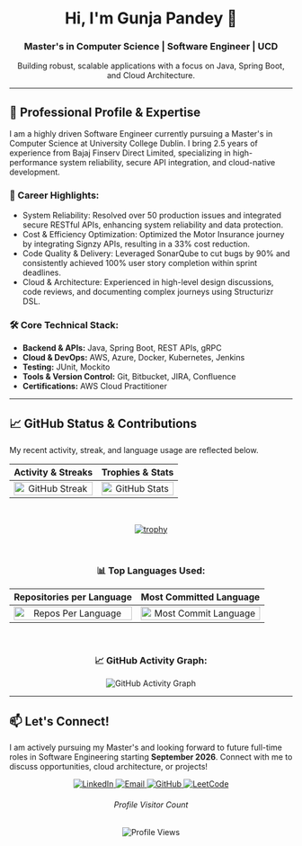 <h1 align="center">Hi, I'm Gunja Pandey 👋</h1>
<h3 align="center">Master's in Computer Science | Software Engineer | UCD</h3>
<p align="center">Building robust, scalable applications with a focus on Java, Spring Boot, and Cloud Architecture.</p>

---

## 🚀 Professional Profile & Expertise

I am a highly driven Software Engineer currently pursuing a Master's in Computer Science at University College Dublin. I bring 2.5 years of experience from Bajaj Finserv Direct Limited, specializing in high-performance system reliability, secure API integration, and cloud-native development.

### 💼 Career Highlights:
* System Reliability: Resolved over 50 production issues and integrated secure RESTful APIs, enhancing system reliability and data protection.
* Cost & Efficiency Optimization: Optimized the Motor Insurance journey by integrating Signzy APIs, resulting in a 33% cost reduction.
* Code Quality & Delivery: Leveraged SonarQube to cut bugs by 90% and consistently achieved 100% user story completion within sprint deadlines.
* Cloud & Architecture: Experienced in high-level design discussions, code reviews, and documenting complex journeys using Structurizr DSL.

### 🛠️ Core Technical Stack:

* **Backend & APIs:** Java, Spring Boot, REST APIs, gRPC
* **Cloud & DevOps:** AWS, Azure, Docker, Kubernetes, Jenkins
* **Testing:** JUnit, Mockito
* **Tools & Version Control:** Git, Bitbucket, JIRA, Confluence
* **Certifications:** AWS Cloud Practitioner

---

## 📈 GitHub Status & Contributions

My recent activity, streak, and language usage are reflected below.

<div align="center">

| Activity & Streaks | Trophies & Stats |
| :---: | :---: |
| <img src="https://github-readme-streak-stats.herokuapp.com/?user=gunjapandey&theme=blood-orange&hide_border=true" alt="GitHub Streak" width="100%"> | <img src="https://github-readme-stats.vercel.app/api?username=gunjapandey&show_icons=true&hide_border=true&theme=buefy" alt="GitHub Stats" width="100%"> |

  <br/>

  [![trophy](https://github-profile-trophy.vercel.app/?username=gunjapandey&rank=SSS,SS,S,AAA,AA,A,B,C,UNKNOWN&theme=dracula&margin-w=5)](https://github.com/ryo-ma/github-profile-trophy)

  <br/>

### 📊 Top Languages Used:

| Repositories per Language | Most Committed Language |
| :---: | :---: |
| <img src="https://github-profile-summary-cards.vercel.app/api/cards/repos-per-language?username=gunjapandey&theme=chartreuse-dark" alt="Repos Per Language" width="100%"> | <img src="https://github-profile-summary-cards.vercel.app/api/cards/most-commit-language?username=gunjapandey&theme=chartreuse-dark" alt="Most Commit Language" width="100%"> |

  <br/>

### 📈 GitHub Activity Graph:

![GitHub Activity Graph](https://activity-graph.herokuapp.com/graph?username=gunjapandey&theme=github-dark)

</div>

---

## 📫 Let's Connect!

I am actively pursuing my Master's and looking forward to future full-time roles in Software Engineering starting **September 2026**. Connect with me to discuss opportunities, cloud architecture, or projects!

<p align="center">
  <a href="https://www.linkedin.com/in/gunjapandey/" target="_blank">
    <img src="https://img.shields.io/badge/LinkedIn-%230077B5.svg?&style=for-the-badge&logo=linkedin&logoColor=white" alt="LinkedIn">
  </a>
  <a href="mailto:gunja.pandey@ucdconnect.ie" target="_blank">
    <img src="https://img.shields.io/badge/Email-D14836?style=for-the-badge&logo=gmail&logoColor=white" alt="Email">
  </a>
  <a href="https://github.com/gunjapandey" target="_blank">
    <img src="https://img.shields.io/badge/GitHub-100000?style=for-the-badge&logo=github&logoColor=white" alt="GitHub">
  </a>
  <a href="https://leetcode.com/gunjap9/" target="_blank">
    <img src="https://img.shields.io/badge/LeetCode-000000?style=for-the-badge&logo=leetcode&logoColor=yellow" alt="LeetCode">
  </a>
</p>

<div align="center">
  <h6>Profile Visitor Count</h6>
  <img src="https://profile-counter.glitch.me/gunjapandey/count.svg" alt="Profile Views">
</div>
